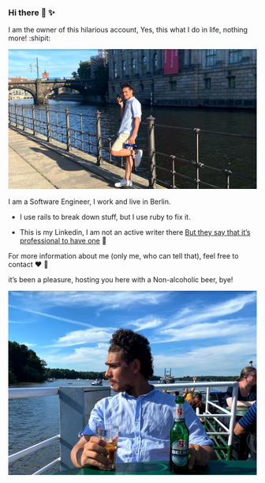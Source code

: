 ### Hi there :wave: :sparkles: 

I am the owner of this hilarious account, Yes, this what I do in life, nothing more! :shipit:

<img src="https://github.com/MohamedBarakats/MohamedBarakats/blob/master/1.png" alt="photo for Mohamed Barakat Github Profile - Software Engineer">

I am a Software Engineer, I work and live in Berlin.

- I use rails to break down stuff, but I use ruby to fix it.

- This is my Linkedin, I am not an active writer there <a href="https://www.linkedin.com/in/mohamedbarakats/">But they say that it’s professional to have one</a> :man:

For more information about me (only me, who can tell that), feel free to contact :heart: :eagle: 

it’s been a pleasure, hosting you here with a Non-alcoholic beer, bye!



<img src="https://github.com/MohamedBarakats/MohamedBarakats/blob/master/2.png" alt="photo that says Mohamed Barakat is having Non-alcoholic beer">

